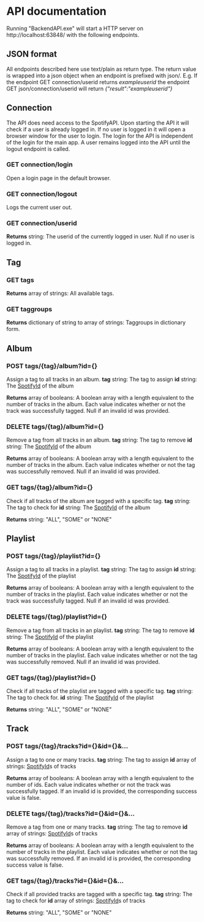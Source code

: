 # API documentation

Running "BackendAPI.exe" will start a HTTP server on http://localhost:63848/ with the following endpoints.

## JSON format
All endpoints described here use text/plain as return type. The return value is wrapped into a json object when an endpoint is prefixed with json/.
E.g. If the endpoint GET connection/userid returns *exampleuserid* the endpoint GET json/connection/userid will return *{"result":"exampleuserid"}*

## Connection
The API does need access to the SpotifyAPI. Upon starting the API it will check if a user is already logged in. If no user is logged in it will open a browser window for the user to login. The login for the API is independent of the login for the main app. A user remains logged into the API until the logout endpoint is called.

### GET connection/login
Open a login page in the default browser.

### GET connection/logout
Logs the current user out.

### GET connection/userid
**Returns** string: The userid of the currently logged in user. Null if no user is logged in.

## Tag
### GET tags
**Returns** array of strings: All available tags.

### GET taggroups
**Returns** dictionary of string to array of strings: Taggroups in dictionary form.


## Album
### POST tags/{tag}/album?id={}
Assign a tag to all tracks in an album.
**tag** string: The tag to assign
**id** string: The [SpotifyId](https://developer.spotify.com/documentation/web-api/#spotify-uris-and-ids) of the album

**Returns** array of booleans: A boolean array with a length equivalent to the number of tracks in the album. Each value indicates whether or not the track was successfully tagged. Null if an invalid id was provided.

### DELETE tags/{tag}/album?id={}
Remove a tag from all tracks in an album.
**tag** string: The tag to remove
**id** string: The [SpotifyId](https://developer.spotify.com/documentation/web-api/#spotify-uris-and-ids) of the album

**Returns** array of booleans: A boolean array with a length equivalent to the number of tracks in the album. Each value indicates whether or not the tag was successfully removed. Null if an invalid id was provided.

### GET tags/{tag}/album?id={}
Check if all tracks of the album are tagged with a specific tag.
**tag** string: The tag to check for
**id** string: The [SpotifyId](https://developer.spotify.com/documentation/web-api/#spotify-uris-and-ids) of the album

**Returns** string: "ALL", "SOME" or "NONE"


## Playlist
### POST tags/{tag}/playlist?id={}
Assign a tag to all tracks in a playlist.
**tag** string: The tag to assign
**id** string: The [SpotifyId](https://developer.spotify.com/documentation/web-api/#spotify-uris-and-ids) of the playlist

**Returns** array of booleans: A boolean array with a length equivalent to the number of tracks in the playlist. Each value indicates whether or not the track was successfully tagged. Null if an invalid id was provided.

### DELETE tags/{tag}/playlist?id={}
Remove a tag from all tracks in an playlist.
**tag** string: The tag to remove
**id** string: The [SpotifyId](https://developer.spotify.com/documentation/web-api/#spotify-uris-and-ids) of the playlist

**Returns** array of booleans: A boolean array with a length equivalent to the number of tracks in the playlist. Each value indicates whether or not the tag was successfully removed. Null if an invalid id was provided.

### GET tags/{tag}/playlist?id={}
Check if all tracks of the playlist are tagged with a specific tag.
**tag** string: The tag to check for.
**id** string: The [SpotifyId](https://developer.spotify.com/documentation/web-api/#spotify-uris-and-ids) of the playlist

**Returns** string: "ALL", "SOME" or "NONE"

## Track
### POST tags/{tag}/tracks?id={}&id={}&...
Assign a tag to one or many tracks.
**tag** string: The tag to assign
**id** array of strings: [SpotifyId](https://developer.spotify.com/documentation/web-api/#spotify-uris-and-ids)s of tracks

**Returns** array of booleans: A boolean array with a length equivalent to the number of ids. Each value indicates whether or not the track was successfully tagged. If an invalid id is provided, the corresponding success value is false.

### DELETE tags/{tag}/tracks?id={}&id={}&...
Remove a tag from one or many tracks.
**tag** string: The tag to remove
**id** array of strings: [SpotifyId](https://developer.spotify.com/documentation/web-api/#spotify-uris-and-ids)s of tracks

**Returns** array of booleans: A boolean array with a length equivalent to the number of tracks in the playlist. Each value indicates whether or not the tag was successfully removed. If an invalid id is provided, the corresponding success value is false.

### GET tags/{tag}/tracks?id={}&id={}&...
Check if all provided tracks are tagged with a specific tag.
**tag** string: The tag to check for
**id** array of strings: [SpotifyId](https://developer.spotify.com/documentation/web-api/#spotify-uris-and-ids)s of tracks

**Returns** string: "ALL", "SOME" or "NONE"